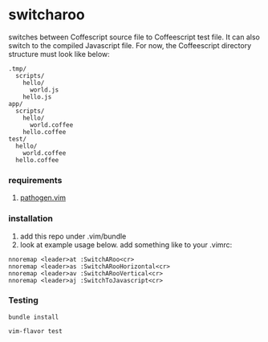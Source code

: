 # switcharoo

switches between Coffescript source file to Coffeescript test file. It can also switch to the compiled Javascript file. For now, the Coffeescript directory structure must look like below:

```
.tmp/
  scripts/
    hello/
      world.js
    hello.js
app/
  scripts/
    hello/
      world.coffee
    hello.coffee
test/
  hello/
    world.coffee
  hello.coffee
```

### requirements
  1. [pathogen.vim](https://github.com/tpope/vim-pathogen)

### installation
  1. add this repo under .vim/bundle
  2. look at example usage below. add something like to your .vimrc:

```
nnoremap <leader>at :SwitchARoo<cr>
nnoremap <leader>as :SwitchARooHorizontal<cr>
nnoremap <leader>av :SwitchARooVertical<cr>
nnoremap <leader>aj :SwitchToJavascript<cr>
```

### Testing

`bundle install`

`vim-flavor test`
